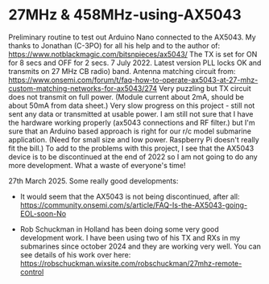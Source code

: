 # 27MHz & 458MHz-using-AX5043
Preliminary routine to test out Arduino Nano connected to the AX5043.  My thanks to Jonathan (C-3PO) for all his help and to the author of:
https://www.notblackmagic.com/bitsnpieces/ax5043/
The TX is set for ON for 8 secs and OFF for 2 secs. 
7 July 2022. Latest version PLL locks OK and transmits on 27  MHz CB radio) band. Antenna matching circuit from:
https://www.onsemi.com/forum/t/faq-how-to-operate-ax5043-at-27-mhz-custom-matching-networks-for-ax5043/274
Very puzzling but TX circuit does not transmit on full power. (Module current about 2mA, should be about 50mA from data sheet.)
Very slow progress on this project - still not sent any data or transmitted at usable power. I am still not sure that I have the hardware working properly (ax5043 connections and RF filter.) but I'm sure that an Arduino based approach is right for our r/c model submarine application. (Need for small size and low power. Raspberry Pi doesn't really fit the bill.)
To add to the problems with this project, I see that the AX5043 device is to be discontinued at the end of 2022 so I am not going to do any more development. What a waste of everyone's time!

27th March 2025.
Some really good developments:
- It would seem that the AX5043 is not being discontinued, after all:
https://community.onsemi.com/s/article/FAQ-Is-the-AX5043-going-EOL-soon-No

- Rob Schuckman in Holland has been doing some very good development work. I have been using two of his TX and RXs in my submarines since october 2024 and they are working very well. You can see details of his work over here:
  https://robschuckman.wixsite.com/robschuckman/27mhz-remote-control
